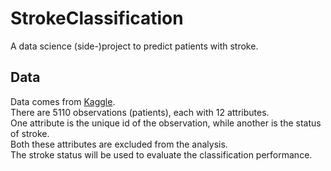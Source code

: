 # StrokeClassification
A data science (side-)project to predict patients with stroke.

## Data
Data comes from [Kaggle](https://www.kaggle.com/datasets/fedesoriano/stroke-prediction-dataset).  
There are 5110 observations (patients), each with 12 attributes.  
One attribute is the unique id of the observation, while another is the status of stroke.  
Both these attributes are excluded from the analysis.  
The stroke status will be used to evaluate the classification performance.
